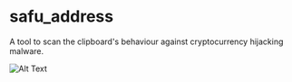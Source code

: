 # safu_address
A tool to scan the clipboard's behaviour against cryptocurrency hijacking malware.

![Alt Text](https://i.imgur.com/hu6ov71.gif)
